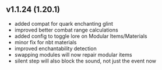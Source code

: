 ## v1.1.24 (1.20.1)
- added compat for quark enchanting glint
- improved better combat range calculations
- added config to toggle lore on Modular Items/Materials
- minor fix for nbt materials
- improved enchantability detection
- swapping modules will now repair modular items
- silent step will also block the sound, not just the event now